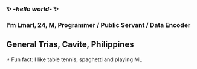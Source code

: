 ### ✨ _-hello world-_ ✨ 
### I'm Lmarl, 24, M, Programmer / Public Servant / Data Encoder
## General Trias, Cavite, Philippines
⚡ Fun fact: I like table tennis, spaghetti and playing ML

<!--
**lcsaria/lcsaria** is a ✨ _special_ ✨ repository because its `README.md` (this file) appears on your GitHub profile.

Here are some ideas to get you started:

- 🔭 I’m currently working on ...
- 🌱 I’m currently learning ...
- 👯 I’m looking to collaborate on ...
- 🤔 I’m looking for help with ...
- 💬 Ask me about ...
- 📫 How to reach me: ...
- 😄 Pronouns: ...
- ⚡ Fun fact: ...
-->
